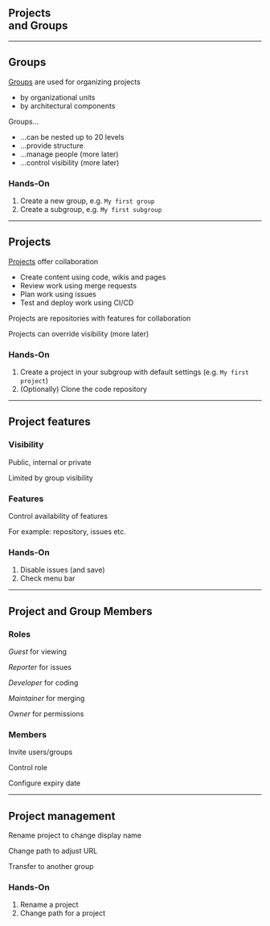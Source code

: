 <!-- .slide: id="gitlab_projects" class="vertical-center" -->

<i class="fa-duotone fa-building fa-8x" style="float: right; color: grey;"></i>

## Projects <br>and Groups

---

## Groups

<i class="fa-duotone fa-list-tree fa-4x" style="float: right;"></i>

[Groups](https://docs.gitlab.com/ee/user/group/subgroups/) are used for organizing projects

- by organizational units
- by architectural components

Groups...

- ...can be nested up to 20 levels
- ...provide structure
- ...manage people (more later)
- ...control visibility (more later)

### Hands-On

1. Create a new group, e.g. `My first group`
1. Create a subgroup, e.g. `My first subgroup`

---

## Projects

<i class="fa-duotone fa-people-roof fa-4x" style="float: right;"></i>

[Projects](https://docs.gitlab.com/ee/user/project/) offer collaboration

- Create content using code, wikis and pages
- Review work using merge requests
- Plan work using issues
- Test and deploy work using CI/CD

Projects are repositories with features for collaboration

Projects can override visibility (more later)

### Hands-On

1. Create a project in your subgroup with default settings (e.g. `My first project`)
1. (Optionally) Clone the code repository

---

## Project features

<i class="fa-duotone fa-light-switch-on fa-4x" style="float: right;"></i>

### Visibility

Public, internal or private

Limited by group visibility

### Features

Control availability of features

For example: repository, issues etc.

### Hands-On

1. Disable issues (and save)
1. Check menu bar

---

## Project and Group Members

<i class="fa-duotone fa-id-badge fa-4x" style="float: right;"></i>

### Roles

*Guest* for viewing

*Reporter* for issues

*Developer* for coding

*Maintainer* for merging

*Owner* for permissions

### Members

Invite users/groups

Control role

Configure expiry date

---

## Project management

<i class="fa-duotone fa-user-tie fa-4x" style="float: right;"></i>

Rename project to change display name

Change path to adjust URL

Transfer to another group

### Hands-On

1. Rename a project
1. Change path for a project
